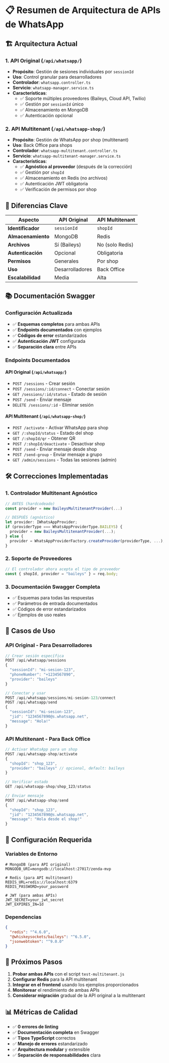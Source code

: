 # 📋 Resumen de Arquitectura de APIs de WhatsApp

## 🏗️ **Arquitectura Actual**

### **1. API Original (`/api/whatsapp/`)**

- **Propósito**: Gestión de sesiones individuales por `sessionId`
- **Uso**: Control granular para desarrolladores
- **Controlador**: `whatsapp.controller.ts`
- **Servicio**: `whatsapp-manager.service.ts`
- **Características**:
  - ✅ Soporte múltiples proveedores (Baileys, Cloud API, Twilio)
  - ✅ Gestión por `sessionId` único
  - ✅ Almacenamiento en MongoDB
  - ✅ Autenticación opcional

### **2. API Multitenant (`/api/whatsapp-shop/`)**

- **Propósito**: Gestión de WhatsApp por shop (multitenant)
- **Uso**: Back Office para shops
- **Controlador**: `whatsapp-multitenant.controller.ts`
- **Servicio**: `whatsapp-multitenant-manager.service.ts`
- **Características**:
  - ✅ **Agnóstico al proveedor** (después de la corrección)
  - ✅ Gestión por `shopId`
  - ✅ Almacenamiento en Redis (no archivos)
  - ✅ Autenticación JWT obligatoria
  - ✅ Verificación de permisos por shop

## 🔄 **Diferencias Clave**

| Aspecto            | API Original    | API Multitenant |
| ------------------ | --------------- | --------------- |
| **Identificador**  | `sessionId`     | `shopId`        |
| **Almacenamiento** | MongoDB         | Redis           |
| **Archivos**       | Sí (Baileys)    | No (solo Redis) |
| **Autenticación**  | Opcional        | Obligatoria     |
| **Permisos**       | Generales       | Por shop        |
| **Uso**            | Desarrolladores | Back Office     |
| **Escalabilidad**  | Media           | Alta            |

## 📚 **Documentación Swagger**

### **Configuración Actualizada**

- ✅ **Esquemas completos** para ambas APIs
- ✅ **Endpoints documentados** con ejemplos
- ✅ **Códigos de error** estandarizados
- ✅ **Autenticación JWT** configurada
- ✅ **Separación clara** entre APIs

### **Endpoints Documentados**

#### **API Original (`/api/whatsapp/`)**

- `POST /sessions` - Crear sesión
- `POST /sessions/:id/connect` - Conectar sesión
- `GET /sessions/:id/status` - Estado de sesión
- `POST /send` - Enviar mensaje
- `DELETE /sessions/:id` - Eliminar sesión

#### **API Multitenant (`/api/whatsapp-shop/`)**

- `POST /activate` - Activar WhatsApp para shop
- `GET /:shopId/status` - Estado del shop
- `GET /:shopId/qr` - Obtener QR
- `POST /:shopId/deactivate` - Desactivar shop
- `POST /send` - Enviar mensaje desde shop
- `POST /send-group` - Enviar mensaje a grupo
- `GET /admin/sessions` - Todas las sesiones (admin)

## 🛠️ **Correcciones Implementadas**

### **1. Controlador Multitenant Agnóstico**

```typescript
// ANTES (hardcodeado)
const provider = new BaileysMultitenantProvider(...)

// DESPUÉS (agnóstico)
let provider: IWhatsAppProvider;
if (providerType === WhatsAppProviderType.BAILEYS) {
  provider = new BaileysMultitenantProvider(...);
} else {
  provider = WhatsAppProviderFactory.createProvider(providerType, ...);
}
```

### **2. Soporte de Proveedores**

```typescript
// El controlador ahora acepta el tipo de proveedor
const { shopId, provider = "baileys" } = req.body;
```

### **3. Documentación Swagger Completa**

- ✅ Esquemas para todas las respuestas
- ✅ Parámetros de entrada documentados
- ✅ Códigos de error estandarizados
- ✅ Ejemplos de uso reales

## 🎯 **Casos de Uso**

### **API Original - Para Desarrolladores**

```javascript
// Crear sesión específica
POST /api/whatsapp/sessions
{
  "sessionId": "mi-sesion-123",
  "phoneNumber": "+1234567890",
  "provider": "baileys"
}

// Conectar y usar
POST /api/whatsapp/sessions/mi-sesion-123/connect
POST /api/whatsapp/send
{
  "sessionId": "mi-sesion-123",
  "jid": "1234567890@s.whatsapp.net",
  "message": "Hola!"
}
```

### **API Multitenant - Para Back Office**

```javascript
// Activar WhatsApp para un shop
POST /api/whatsapp-shop/activate
{
  "shopId": "shop_123",
  "provider": "baileys" // opcional, default: baileys
}

// Verificar estado
GET /api/whatsapp-shop/shop_123/status

// Enviar mensaje
POST /api/whatsapp-shop/send
{
  "shopId": "shop_123",
  "jid": "1234567890@s.whatsapp.net",
  "message": "Hola desde el shop!"
}
```

## 🔧 **Configuración Requerida**

### **Variables de Entorno**

```env
# MongoDB (para API original)
MONGODB_URI=mongodb://localhost:27017/zenda-mvp

# Redis (para API multitenant)
REDIS_URL=redis://localhost:6379
REDIS_PASSWORD=your_password

# JWT (para ambas APIs)
JWT_SECRET=your_jwt_secret
JWT_EXPIRES_IN=1d
```

### **Dependencias**

```json
{
  "redis": "^4.6.0",
  "@whiskeysockets/baileys": "^6.5.0",
  "jsonwebtoken": "^9.0.0"
}
```

## 🚀 **Próximos Pasos**

1. **Probar ambas APIs** con el script `test-multitenant.js`
2. **Configurar Redis** para la API multitenant
3. **Integrar en el frontend** usando los ejemplos proporcionados
4. **Monitorear** el rendimiento de ambas APIs
5. **Considerar migración** gradual de la API original a la multitenant

## 📊 **Métricas de Calidad**

- ✅ **0 errores de linting**
- ✅ **Documentación completa** en Swagger
- ✅ **Tipos TypeScript** correctos
- ✅ **Manejo de errores** estandarizado
- ✅ **Arquitectura modular** y extensible
- ✅ **Separación de responsabilidades** clara
